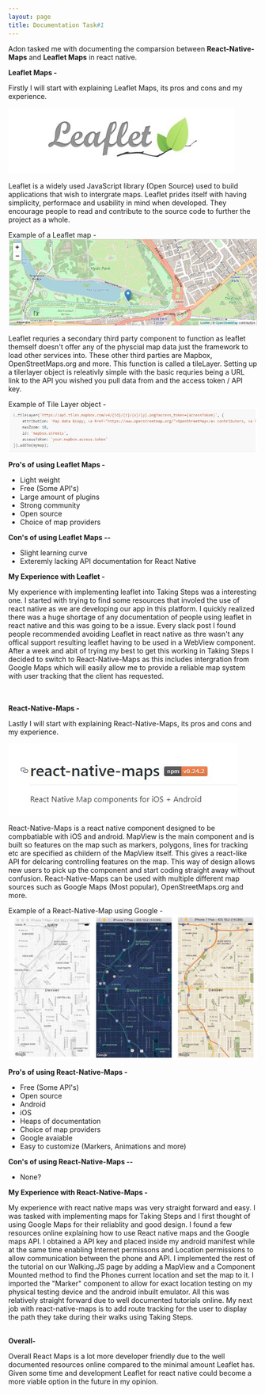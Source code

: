 ```yaml
---
layout: page
title: Documentation Task#1
---
```


Adon tasked me with documenting the comparsion between **React-Native-Maps** and **Leaflet Maps** in react native.

**Leaflet Maps -**

Firstly I will start with explaining Leaflet Maps, its pros and cons and my experience.

![](/assets/leaflet.JPG)

Leaflet is a widely used JavaScript library (Open Source) used to build applications that wish to intergrate maps. Leaflet prides itself with having simplicity, performace and usability in mind when developed. They encourage people to read and contribute to the source code to further the project as a whole.

Example of a Leaflet map -
![](/assets/leafletexample.JPG)

Leaflet requries a secondary third party component to function as leaflet themself doesn't offer any of the physcial map data just the framework to load other services into. These other third parties are Mapbox, OpenStreetMaps.org and more. This function is called a tileLayer. Setting up a tilerlayer object is releativly simple with the basic requries being a URL link to the API you wished you pull data from and the access token / API key.

Example of Tile Layer object -
![](/assets/tilelayer.JPG)


**Pro's of using Leaflet Maps -**
* Light weight
* Free (Some API's)
* Large amount of plugins
* Strong community
* Open source
* Choice of map providers

**Con's of using Leaflet Maps --**
* Slight learning curve
* Exteremly lacking API documentation for React Native

**My Experience with Leaflet -**

My experience with implementing leaflet into Taking Steps was a interesting one. I started with trying to find some resources that involed the use of react native as we are developing our app in this platform. I quickly realized there was a huge shortage of any documentation of people using leaflet in react native and this was going to be a issue. Every slack post I found people recommended avoiding Leaflet in react native as thre wasn't any offical support resulting leaflet having to be used in a WebView component. After a week and abit of trying my best to get this working in Taking Steps I decided to switch to React-Native-Maps as this includes intergration from Google Maps which will easily allow me to provide a reliable map system with user tracking that the client has requested.<br><br><br>

**React-Native-Maps -**


Lastly I will start with explaining React-Native-Maps, its pros and cons and my experience.

![](/assets/reactmaps.JPG)


React-Native-Maps is a react native component designed to be compbatiable with iOS and android. MapView is the main component and is built so features on the map such as markers, polygons, lines for tracking etc are specified as childern of the MapView itself. This gives a react-like API for delcaring controlling features on the map. This way of design allows new users to pick up the component and start coding straight away without confusion. React-Native-Maps can be used with multiple different map sources such as Google Maps (Most popular), OpenStreetMaps.org and more.

Example of a React-Native-Map using Google -
![](/assets/react-native-maps-example.JPG)


**Pro's of using React-Native-Maps -**
* Free (Some API's)
* Open source
* Android
* iOS
* Heaps of documentation
* Choice of map providers
* Google avaiable
* Easy to customize (Markers, Animations and more)

**Con's of using React-Native-Maps --**
* None?

**My Experience with React-Native-Maps -**

My experience with react native maps was very straight forward and easy. I was tasked with implementing maps for Taking Steps and I first thought of using Google Maps for their reliablity and good design. I found a few resources online explaining how to use React native maps and the Google maps API. I obtained a API key and placed inside my android manifest while at the same time enabling Internet permissons and Location permissions to allow communication between the phone and API. I implemented the rest of the tutorial on our Walking.JS page by adding a MapView and a Component Mounted method to find the Phones current location and set the map to it. I imported the "Marker" component to allow for exact location testing on my physical testing device and the android inbuilt emulator. All this was relatively straight forward due to well documented tutorials online. My next job with react-native-maps is to add route tracking for the user to display the path they take during their walks using Taking Steps.<br><br>

**Overall-**

Overall React Maps is a lot more developer friendly due to the well documented resources online compared to the minimal amount Leaflet has. Given some time and development Leaflet for react native could become a more viable option in the future in my opinion.